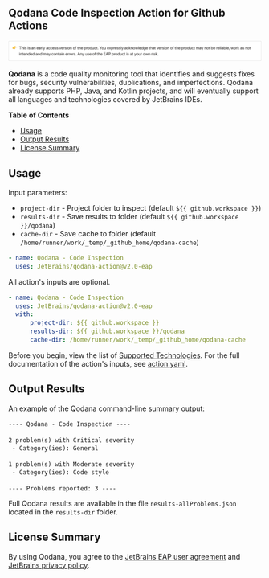 ## Qodana Code Inspection Action for Github Actions

![Qodana EAP version alert](resources/eap-alert.png)

**Qodana** is a code quality monitoring tool that identifies and suggests fixes for bugs, security vulnerabilities, duplications, and imperfections.
Qodana already supports PHP, Java, and Kotlin projects, and will eventually support all languages and technologies covered by JetBrains IDEs.

**Table of Contents**

<!-- toc -->

- [Usage](#usage)
- [Output Results](#output-results)
- [License Summary](#license-summary)

<!-- tocstop -->


## Usage

Input parameters:
* `project-dir` - Project folder to inspect (default `${{ github.workspace }}`)
* `results-dir` - Save results to folder (default `${{ github.workspace }}/qodana`)
* `cache-dir` - Save cache to folder (default `/home/runner/work/_temp/_github_home/qodana-cache`)

```yaml
- name: Qodana - Code Inspection
  uses: JetBrains/qodana-action@v2.0-eap
```

All action's inputs are optional. 
```yaml
- name: Qodana - Code Inspection
  uses: JetBrains/qodana-action@v2.0-eap
  with:
      project-dir: ${{ github.workspace }}
      results-dir: ${{ github.workspace }}/qodana
      cache-dir: /home/runner/work/_temp/_github_home/qodana-cache
```

Before you begin, view the list of [Supported Technologies](https://www.jetbrains.com/help/qodana/supported-technologies.html). For the full documentation of the action's inputs, see [action.yaml](action.yaml).

## Output Results

An example of the Qodana command-line summary output:
```
---- Qodana - Code Inspection ----

2 problem(s) with Critical severity
 - Category(ies): General

1 problem(s) with Moderate severity
 - Category(ies): Code style

---- Problems reported: 3 ----
```

Full Qodana results are available in the file `results-allProblems.json` located in the `results-dir` folder.

## License Summary

By using Qodana, you agree to the [JetBrains EAP user agreement](https://www.jetbrains.com/legal/agreements/user_eap.html) and [JetBrains privacy policy](https://www.jetbrains.com/company/privacy.html).
